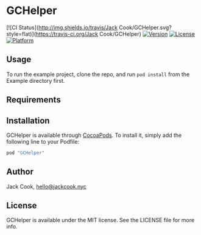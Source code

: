 # GCHelper

[![CI Status](http://img.shields.io/travis/Jack Cook/GCHelper.svg?style=flat)](https://travis-ci.org/Jack Cook/GCHelper)
[![Version](https://img.shields.io/cocoapods/v/GCHelper.svg?style=flat)](http://cocoapods.org/pods/GCHelper)
[![License](https://img.shields.io/cocoapods/l/GCHelper.svg?style=flat)](http://cocoapods.org/pods/GCHelper)
[![Platform](https://img.shields.io/cocoapods/p/GCHelper.svg?style=flat)](http://cocoapods.org/pods/GCHelper)

## Usage

To run the example project, clone the repo, and run `pod install` from the Example directory first.

## Requirements

## Installation

GCHelper is available through [CocoaPods](http://cocoapods.org). To install
it, simply add the following line to your Podfile:

```ruby
pod "GCHelper"
```

## Author

Jack Cook, hello@jackcook.nyc

## License

GCHelper is available under the MIT license. See the LICENSE file for more info.
